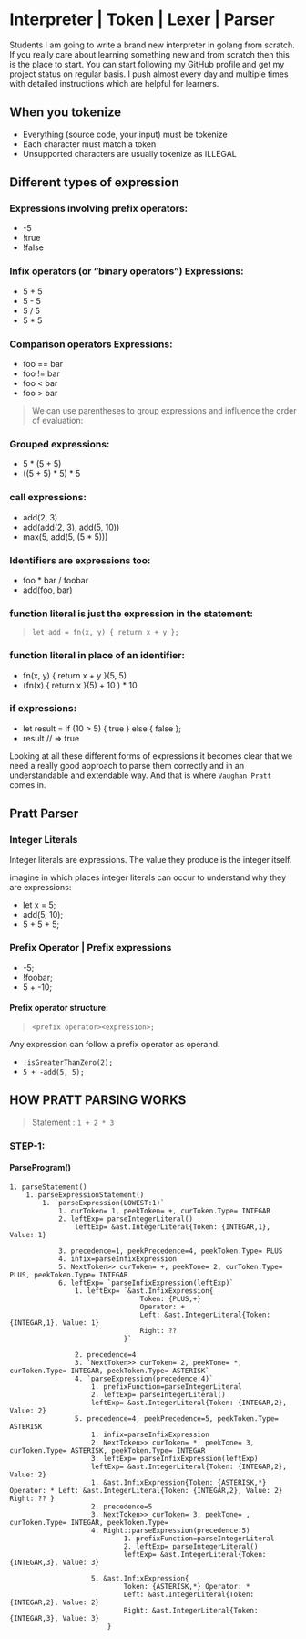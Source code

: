 # Interpreter | Token | Lexer | Parser

Students I am going to write a brand new interpreter in golang from scratch. If you really care about learning something new and from scratch then this is the place to start. You can start following my GitHub profile and get my project status on regular basis. I push almost every day and multiple times with detailed instructions which are helpful for learners.

## When you tokenize
* Everything (source code, your input) must be tokenize
* Each character must match a token
* Unsupported characters are usually tokenize as ILLEGAL

## Different types of expression

### Expressions involving prefix operators:
* -5
* !true
* !false

### Infix operators (or “binary operators”) Expressions:
* 5 + 5
* 5 - 5
* 5 / 5
* 5 * 5

### Comparison operators Expressions:
* foo == bar
* foo != bar
* foo < bar
* foo > bar

> We can use parentheses to group expressions and influence the order of evaluation:

### Grouped expressions:
* 5 * (5 + 5)
* ((5 + 5) * 5) * 5

### call expressions:
* add(2, 3)
* add(add(2, 3), add(5, 10))
* max(5, add(5, (5 * 5)))

### Identifiers are expressions too:
* foo * bar / foobar
* add(foo, bar)

### function literal is just the expression in the statement:
> `let add = fn(x, y) { return x + y };`


### function literal in place of an identifier:
* fn(x, y) { return x + y }(5, 5)
* (fn(x) { return x }(5) + 10 ) * 10

### if expressions:
* let result = if (10 > 5) { true } else { false };
* result // => true

Looking at all these different forms of expressions it becomes clear that we need a really good approach to parse them correctly and in an understandable and extendable way. And that is where `Vaughan Pratt` comes in.


## Pratt Parser

### Integer Literals
Integer literals are expressions. The value they produce is the integer itself.

imagine in which places integer literals can occur to understand why they are expressions:

* let x = 5;
* add(5, 10);
* 5 + 5 + 5;

### Prefix Operator | Prefix expressions
* -5;
* !foobar;
* 5 + -10;

#### Prefix operator structure:
> `<prefix operator><expression>;`

Any expression can follow a prefix operator as operand.
* `!isGreaterThanZero(2);`
* `5 + -add(5, 5);`


## HOW PRATT PARSING WORKS

> Statement : `1 + 2 * 3`

### STEP-1:

#### ParseProgram()
    1. parseStatement()
        1. parseExpressionStatement()
            1. `parseExpression(LOWEST:1)`
                1. curToken= 1, peekToken= +, curToken.Type= INTEGAR
                2. leftExp= parseIntegerLiteral()
                    leftExp= &ast.IntegerLiteral{Token: {INTEGAR,1}, Value: 1}

                3. precedence=1, peekPrecedence=4, peekToken.Type= PLUS
                4. infix=parseInfixExpression
                5. NextToken>> curToken= +, peekTone= 2, curToken.Type= PLUS, peekToken.Type= INTEGAR
                6. leftExp= `parseInfixExpression(leftExp)`
                    1. leftExp= `&ast.InfixExpression{
                                    Token: {PLUS,+} 
                                    Operator: + 
                                    Left: &ast.IntegerLiteral{Token: {INTEGAR,1}, Value: 1} 
                                    Right: ?? 
                                }`

                    2. precedence=4
                    3. `NextToken>> curToken= 2, peekTone= *, curToken.Type= INTEGAR, peekToken.Type= ASTERISK`
                    4. `parseExpression(precedence:4)`
                        1. prefixFunction=parseIntegerLiteral
                        2. leftExp= parseIntegerLiteral() 
                        leftExp= &ast.IntegerLiteral{Token: {INTEGAR,2}, Value: 2}
                    5. precedence=4, peekPrecedence=5, peekToken.Type= ASTERISK
                        1. infix=parseInfixExpression
                        2. NextToken>> curToken= *, peekTone= 3, curToken.Type= ASTERISK, peekToken.Type= INTEGAR
                        3. leftExp= parseInfixExpression(leftExp)
                        leftExp= &ast.IntegerLiteral{Token: {INTEGAR,2}, Value: 2}
                        1. &ast.InfixExpression{Token: {ASTERISK,*} Operator: * Left: &ast.IntegerLiteral{Token: {INTEGAR,2}, Value: 2} Right: ?? }
                        2. precedence=5
                        3. NextToken>> curToken= 3, peekTone= , curToken.Type= INTEGAR, peekToken.Type= 
                        4. Right::parseExpression(precedence:5)
                                1. prefixFunction=parseIntegerLiteral
                                2. leftExp= parseIntegerLiteral()
                                leftExp= &ast.IntegerLiteral{Token: {INTEGAR,3}, Value: 3}
                        
                        5. &ast.InfixExpression{
                                Token: {ASTERISK,*} Operator: * 
                                Left: &ast.IntegerLiteral{Token: {INTEGAR,2}, Value: 2} 
                                Right: &ast.IntegerLiteral{Token: {INTEGAR,3}, Value: 3} 
                            }
                    
